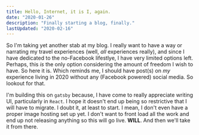 ```yaml
---
title: Hello, Internet, it is I, again.
date: "2020-01-26"
description: "Finally starting a blog, finally."
lastUpdated: "2020-02-16"
---
```


So I'm taking yet another stab at my blog. I really want to have a way or narrating my travel experiences (well, _all_ experiences really), and since I have dedicated to the no-Facebook lifestlye, I have very limited options left. Perhaps, this _is_ the only option considering the amount of freedom I wish to have. So here it is.
Which reminds me, I should have post(s) on _my_ experience living in 2020 without any (Facebook powered) social media. So lookout for that.

I'm building this on `gatsby` because, I have come to really appreciate writing UI, particularly in `React`. I hope it doesn't end up being so restrictive that I will have to migrate. I doubt it, at least to start. I mean, I don't even have a proper image hosting set up yet. I don't want to front load all the work and end up not releasing anything so this will go live. **WILL**.
And then we'll take it from there.
